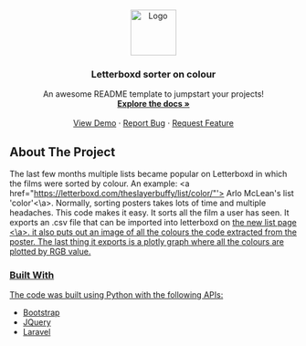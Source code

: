 <br />
<p align="center">
  <a href="https://github.com/coencoensmeets/Letterboxd-sorter">
    <img src="https://a.ltrbxd.com/logos/letterboxd-decal-dots-neg-rgb.svg" alt="Logo" width="80" height="80">
  </a>

  <h3 align="center">Letterboxd sorter on colour</h3>

  <p align="center">
    An awesome README template to jumpstart your projects!
    <br />
    <a href="https://github.com/coencoensmeets/Letterboxd-sorter"><strong>Explore the docs »</strong></a>
    <br />
    <br />
    <a href="https://github.com/coencoensmeets/Letterboxd-sorter">View Demo</a>
    ·
    <a href="https://github.com/coencoensmeets/Letterboxd-sorter/issues">Report Bug</a>
    ·
    <a href="https://github.com/coencoensmeets/Letterboxd-sorter/issues">Request Feature</a>
  </p>
</p>

## About The Project
The last few months multiple lists became popular on Letterboxd in which the films were sorted by colour. An example: 
<a href="https://letterboxd.com/theslayerbuffy/list/color/"'> Arlo McLean's list 'color'<\a>. 
Normally, sorting posters takes lots of time and multiple headaches. This code makes it easy. It sorts all the film a user has seen. It exports an .csv file that can be imported into letterboxd on 
<a href="https://letterboxd.com/list/new/">the new list page <\a>. 
  it also puts out an image of all the colours the code extracted from the poster. The last thing it exports is a plotly graph where all the colours are plotted by RGB value.

  ### Built With

The code was built using Python with the following APIs:
* [Bootstrap](https://getbootstrap.com)
* [JQuery](https://jquery.com)
* [Laravel](https://laravel.com)
